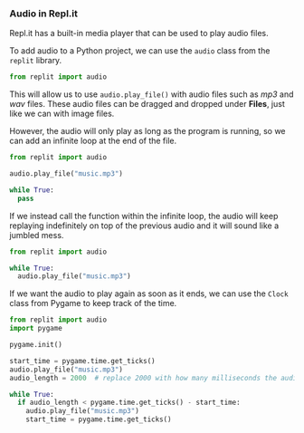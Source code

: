 ### Audio in Repl.it

Repl.it has a built-in media player that can be used to play audio files. 

To add audio to a Python project, we can use the `audio` class from the `replit` library.

```python
from replit import audio
```

This will allow us to use `audio.play_file()` with audio files such as *mp3* and *wav* files. These audio files can be dragged and dropped under **Files**, just like we can with image files.

However, the audio will only play as long as the program is running, so we can add an infinite loop at the end of the file.

```python
from replit import audio

audio.play_file("music.mp3")

while True:
  pass
```

If we instead call the function within the infinite loop, the audio will keep replaying indefinitely on top of the previous audio and it will sound like a jumbled mess.

```python
from replit import audio

while True:
  audio.play_file("music.mp3")
```

If we want the audio to play again as soon as it ends, we can use the `Clock` class from Pygame to keep track of the time.

```python
from replit import audio
import pygame

pygame.init()

start_time = pygame.time.get_ticks()
audio.play_file("music.mp3")
audio_length = 2000  # replace 2000 with how many milliseconds the audio is

while True: 
  if audio_length < pygame.time.get_ticks() - start_time:
    audio.play_file("music.mp3")
    start_time = pygame.time.get_ticks()
```
